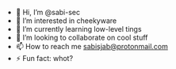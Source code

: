 - 👋 Hi, I’m @sabi-sec
- 👀 I’m interested in cheekyware
- 🌱 I’m currently learning low-level tings
- 💞️ I’m looking to collaborate on cool stuff
- 📫 How to reach me sabisjab@protonmail.com
- ⚡ Fun fact: whot?

<!---
sabi-sec/sabi-sec is a ✨ special ✨ repository because its `README.md` (this file) appears on your GitHub profile.
You can click the Preview link to take a look at your changes.
--->
